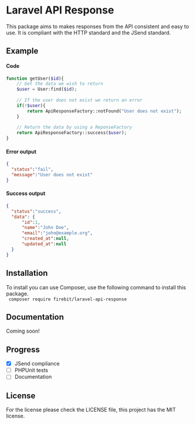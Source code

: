 # Laravel API Response
This package aims to makes responses from the API consistent and easy to use. It is compliant with the HTTP standard and the JSend standard.

## Example
#### Code
```php
function getUser($id){
    // Get the data we wish to return
    $user = User:find($id);
    
    // If the user does not exist we return an error
    if(!$user){
        return ApiResponseFactory::notFound("User does not exist");
    }
    
    // Return the data by using a ReponseFactory
    return ApiResponseFactory::success($user);
}
```

#### Error output
```json
{
  "status":"fail",
  "message":"User does not exist"
}
```

#### Success output
```json
{
  "status":"success",
  "data": { 
      "id":1,
      "name":"John Doe",
      "email":"john@example.org",
      "created_at":null,
      "updated_at":null
  }
}
```


## Installation
To install you can use Composer, use the following command to install this package. <br/>
`` composer require firebit/laravel-api-response``

## Documentation
Coming soon!

## Progress
- [X] JSend compliance
- [ ] PHPUnit tests
- [ ] Documentation

## License
For the license please check the LICENSE file, this project has the MIT license.
